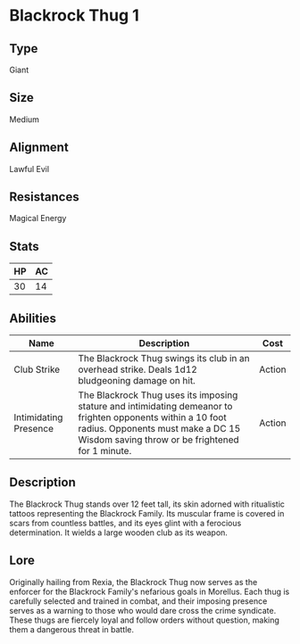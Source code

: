# Blackrock Thug 1
## Type
Giant
## Size
Medium
## Alignment
Lawful Evil
## Resistances
Magical Energy
## Stats
| HP | AC | 
| --- | --- | 
| 30 | 14 | 
## Abilities
| Name | Description | Cost | 
| --- | --- | --- | 
| Club Strike | The Blackrock Thug swings its club in an overhead strike. Deals 1d12 bludgeoning damage on hit. | Action | 
| Intimidating Presence | The Blackrock Thug uses its imposing stature and intimidating demeanor to frighten opponents within a 10 foot radius. Opponents must make a DC 15 Wisdom saving throw or be frightened for 1 minute. | Action | 
## Description
The Blackrock Thug stands over 12 feet tall, its skin adorned with ritualistic tattoos representing the Blackrock Family. Its muscular frame is covered in scars from countless battles, and its eyes glint with a ferocious determination. It wields a large wooden club as its weapon.
## Lore
Originally hailing from Rexia, the Blackrock Thug now serves as the enforcer for the Blackrock Family's nefarious goals in Morellus. Each thug is carefully selected and trained in combat, and their imposing presence serves as a warning to those who would dare cross the crime syndicate. These thugs are fiercely loyal and follow orders without question, making them a dangerous threat in battle.
